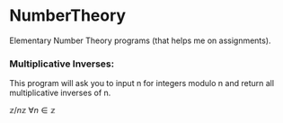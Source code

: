 # NumberTheory

Elementary Number Theory programs (that helps me on assignments). 


### Multiplicative Inverses:

This program will ask you to input n for integers modulo n and return all multiplicative inverses of n.

$\mathbb{z} / n\mathbb{z} \ \forall n \in \mathbb{z}$